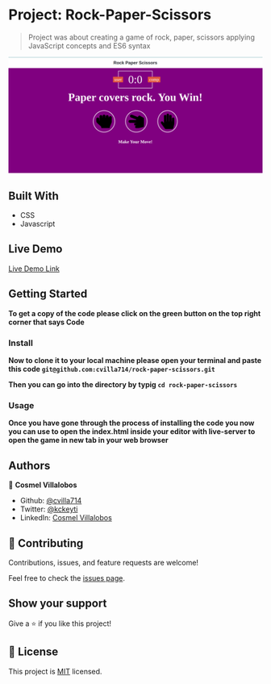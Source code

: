 # Project: Rock-Paper-Scissors

> Project was about creating a game of rock, paper, scissors
> applying JavaScript concepts and ES6 syntax

![screenshot](./app_screenshot.png)

## Built With

- CSS
- Javascript

## Live Demo

[Live Demo Link](https://cvilla714.github.io/rock-paper-scissors/)

## Getting Started

**To get a copy of the code please click on the green button on the top right corner that says Code**

### Install

**Now to clone it to your local machine please open your terminal and paste this code `git@github.com:cvilla714/rock-paper-scissors.git`**

**Then you can go into the directory by typig `cd rock-paper-scissors `**

### Usage

**Once you have gone through the process of installing the code you now you can use to open the index.html inside your editor with live-server to open the game in new tab in your web browser**

## Authors

👤 **Cosmel Villalobos**

- Github: [@cvilla714](https://github.com/cvilla714)
- Twitter: [@kckeyti](https://twitter.com/kckeyti)
- LinkedIn: [Cosmel Villalobos](https://www.linkedin.com/in/cosvilla/)

## 🤝 Contributing

Contributions, issues, and feature requests are welcome!

Feel free to check the [issues page](https://github.com/cvilla714/rock-paper-scissors/pulls).

## Show your support

Give a ⭐️ if you like this project!

## 📝 License

This project is [MIT](https://github.com/cvilla714/rock-paper-scissors/blob/master/LICENSE) licensed.
